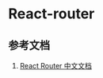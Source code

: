 <!--
 * @Author: SilvesterChiao
 * @Date: 2020-04-05 17:09:43
 * @LastEditors: SilvesterChiao
 * @LastEditTime: 2020-04-05 17:10:13
 -->
# React-router

## 参考文档

1. [React Router 中文文档](http://react-guide.github.io/react-router-cn/index.html)
